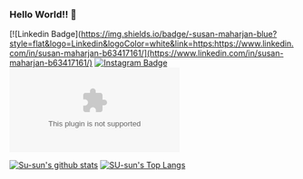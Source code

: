 ### Hello World!!  👋
[![Linkedin Badge](https://img.shields.io/badge/-susan-maharjan-blue?style=flat&logo=Linkedin&logoColor=white&link=https:https://www.linkedin.com/in/susan-maharjan-b63417161/](https://www.linkedin.com/in/susan-maharjan-b63417161/)
[![Instagram Badge](https://img.shields.io/badge/-@susun.m-purple?style=flat&logo=instagram&logoColor=white&link=https://instagram.com/susun.m/)](https://instagram.com/susun.m/)
[![Gmail Badge](https://img.shields.io/badge/-susanmaharjan03030@gmail.com?style=flat&logo=Gmail&logoColor=white&link=mailto:susanmaharjan03030@gmail.com)](mailto:susanmaharjan03030@gmail.com)

[![Su-sun's github stats](https://github-readme-stats.vercel.app/api?username=susanmaharjan)](https://github.com/susanmaharjan/github-readme-stats)
[![SU-sun's Top Langs](https://github-readme-stats.vercel.app/api/top-langs/?username=susanmaharjan&layout=compact)](https://github.com/susanmaharjan/github-readme-stats)

